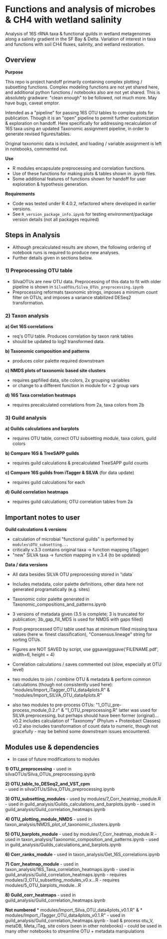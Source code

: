 # Functions and analysis of microbes & CH4 with wetland salinity 

Analysis of 16S rRNA taxa & functional guilds in wetland metagenomes along a salinity gradient in the SF Bay & Delta.  Variation of interest in taxa and functions with soil CH4 fluxes, salinity, and wetland restoration.


## Overview

**Purpose**

This repo is project handoff primarily containing complex plotting / subsetting functions. Complex modeling functions are not yet shared here, and additional python functions / notebooks also are not yet shared.  This is absolutely gradware: "clean enough" to be followed, not much more.  May have bugs, caveat emptor.

Intended as a "pipeline" for passing 16S OTU tables to complex plots for publication.  Though it is an "open" pipeline to permit further customization & exploration on handoff.
Here specifically for addressing recalculation of 16S taxa using an updated Taxonomic assignment pipeline, in order to generate revised figures/tables.  

Original taxonomic data is included, and loading / variable assignment is left in notebooks, commented out.

**Use**
- R modules encapsulate preprocessing and correlation functions.
- Use of these functions for making plots & tables shown in .ipynb files.  
- Some additional features of functions shown for handoff for user exploration & hypothesis generation.

**Requirements**
- Code was tested under R 4.0.2, refactored where developed in earlier versions.  
- See `R_version_package_info.ipynb` for testing environment/package version details (not all packages required)


## Steps in Analysis
- Although precalculated results are shown, the following ordering of notebook runs is required to produce new analyses.
- Further details given in sections below.


### 1) Preprocessing OTU table
- SilvaOTUs are new OTU data.  Preprocessing of this data to fit with older pipeline is shown in `SilvaOTUs/Silva_OTUs_preprocessing.ipynb`
- Preprocessing reformats taxonomic strings, imposes a minimum count filter on OTUs, and imposes a variance stabilized DESeq2 transformation.


### 2) Taxon analysis
**a) Get 16S correlations** 
- req's OTU table.  Produces correlation by taxon rank tables  
- should be updated to log2 transformed data. 

**b) Taxonomic composition and patterns** 
- produces color palette required downstream

**c) NMDS plots of taxonomic based site clusters**
- requires gapfilled data, site colors, 2x grouping variables
- or change to a different function in module for < 2 group vars

**d) 16S Taxa correlation heatmaps** 
- requires precalculated correlations from 2a, taxa colors from 2b


### 3) Guild analysis 
**a) Guilds calculations and barplots** 
- requires OTU table, correct OTU subsetting module, taxa colors, guild colors

**b) Compare 16S & TreeSAPP guilds** 
- requires guild calculations & precalculated TreeSAPP guild counts

**c) Compare 16S guilds from iTagger & SILVA** (for data update) 
- requires guild calculations for each

**d) Guild correlation heatmaps** 
- requires guild calculations; OTU correlation tables from 2a



## Important notes to user

**Guild calculations & versions** 
- calculation of microbial "functional guilds" is performed by `modules\OTU_subsetting...`
- critically v.3.3 contains original taxa -> function mapping (iTagger)
- "new" SILVA taxa -> function mapping in v.3.4 (to be updated)

**Data / data versions**
- All data besides SILVA OTU preprocessing stored in '\data`
- Includes metadata, color palette definitions, other data here not generated programatically (e.g. sites)
- Taxonomic color palette generated in Taxonomic_compositions_and_patterns.ipynb
- 3 versions of metadata given (3.5 is complete; 3 is truncated for publication; 3b_gap_fill_MDS is used for NMDS with gaps filled)
- Post-preprocessed OTU table used has at minimum filled missing taxa values (here w. finest classification), "Consensus.lineage" string for sorting OTUs.
- Figures are NOT SAVED by script, use ggsave(ggsave('FILENAME.pdf', width=6, height = 4)
- Correlation calculations / saves commented out (slow, especially at OTU level)

- two modules to join / combine OTU & metadata & perform common calculations (though not consistently used here):
   "modules/Import_iTagger_OTU_data4plots.R" &  "modules/Import_SILVA_OTU_data4plots.R"

- also two modules to pre-process OTUs: "1_OTU_pre-process_module_0.2.r" & "1_OTU_preprocessing.R"
   latter was used for SILVA preprocessing, but perhaps should have been former (original)... 
   v0.2 includes calculation of "Taxonomy" (Phylum + Proteobact Classes)
   v0.2 also includes transformation of count data to numeric, though not gracefully - may be behind some downstream issues encountered.



## Modules use & dependencies
- In case of future modifications to modules

**1) OTU_preprocessing**
    - used in silvaOTUs/Silva_OTUs_preprocessing.ipynb

**2) OTU_table_to_DESeq2_and_VST_cpm**  
    - used in silvaOTUs/Silva_OTUs_preprocessing.ipynb

**3) OTU_subsetting_modules**
    - used by modules/7_Corr_heatmap_module.R
    - used in guild_analysis/Guilds_calculations_and_barplots.ipynb
    - used in guild_analysis/Guild_correlation_heatmaps.ipynb

**4) OTU_plotting_module_NMDS**
    - used in taxon_analysis/NMDS_plot_of_taxonomic_clusters.ipynb

**5) OTU_barplots_module**
    - used by modules/7_Corr_heatmap_module.R
    - used in taxon_analysis/Taxonomic_composition_and_patterns.ipynb
    - used in guild_analysis/Guilds_calculations_and_barplots.ipynb

**6) Corr_ranks_module**
    - used in taxon_analysis/Get_16S_correlations.ipynb

**7) Corr_heatmap_module**
    - used in taxon_analysis/16S_Taxa_correlation_heatmaps.ipynb
    - used in guild_analysis/Guild_correlation_heatmaps.ipynb
    - requires modules/3_OTU_subsetting_modules_v0.x...R
    - requires modules/5_OTU_barplots_module...R

**8) Guild_corr_heatmaps**
    - used in guild_analysis/Guild_correlation_heatmaps.ipynb

**Not numbered**
    * modules/Import_Silva_OTU_data4plots_v0.1.R" & 
    * modules/Import_iTagger_OTU_data4plots_v0.1.R"
    - used in guild_analysis/Guild_correlation_heatmaps.ipynb
    - load & process otu_V, metaDB, Meta_iTag, site colors (seen in other notebooks)
    - could be used in many other notebooks to streamline OTU + metadata manipulations

